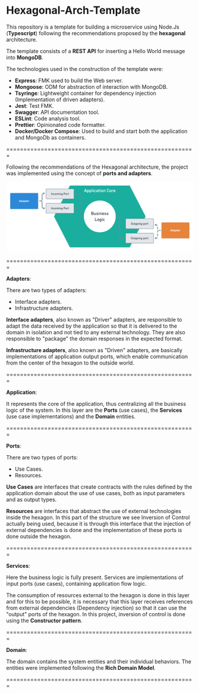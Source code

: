 # Hexagonal-Arch-Template

This repository is a template for building a microservice using Node.Js (**Typescript**) following the recommendations proposed by the **hexagonal** architecture.

The template consists of a **REST API** for inserting a Hello World message into **MongoDB**.

The technologies used in the construction of the template were:

- **Express**: FMK used to build the Web server.
- **Mongoose**: ODM for abstraction of interaction with MongoDB.
- **Tsyringe**: Lightweight container for dependency injection (Implementation of driven adapters).
- **Jest**: Test FMK.
- **Swagger**: API documentation tool.
- **ESLint**: Code analysis tool.
- **Prettier**: Opinionated code formatter.
- **Docker/Docker Compose**: Used to build and start both the application and MongoDb as containers.

=======================================================

Following the recommendations of the Hexagonal architecture, the project was implemented using the concept of **ports and adapters**.

<img src="/public/assets/hexagonal-architecture.png" alt="Hexagonal Architecture Model"/>

=======================================================

**Adapters**:

There are two types of adapters: 

- Interface adapters.
- Infrastructure adapters.

**Interface adapters**, also known as "Driver" adapters, are responsible to adapt the data received by the application so that it is delivered to the domain in isolation and not tied to any external technology. They are also responsible to "package" the domain responses in the expected format.

**Infrastructure adapters**, also known as "Driven" adapters, are basically implementations of application output ports, which enable communication from the center of the hexagon to the outside world.

=======================================================

**Application**:

It represents the core of the application, thus centralizing all the business logic of the system. In this layer are the **Ports** (use cases), the **Services** (use case implementations) and the **Domain** entities.

=======================================================

**Ports**:

There are two types of ports: 

- Use Cases.
- Resources.

**Use Cases** are interfaces that create contracts with the rules defined by the application domain about the use of use cases, both as input parameters and as output types.

**Resources** are interfaces that abstract the use of external technologies inside the hexagon. In this part of the structure we see Inversion of Control actually being used, because it is through this interface that the injection of external dependencies is done and the implementation of these ports is done outside the hexagon.

=======================================================

**Services**:

Here the business logic is fully present. Services are implementations of input ports (use cases), containing application flow logic.

The consumption of resources external to the hexagon is done in this layer and for this to be possible, it is necessary that this layer receives references from external dependencies (Dependency injection) so that it can use the "output" ports of the hexagon. In this project, inversion of control is done using the **Constructor pattern**.

=======================================================

**Domain**:

The domain contains the system entities and their individual behaviors. The entities were implemented following the **Rich Domain Model**.

=======================================================
